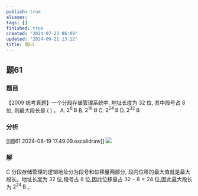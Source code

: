 ```yaml
---
publish: true
aliases: 
tags: []
finished: true
created: "2024-07-23 06:09"
updated: "2024-09-21 13:12"
title: 题61
---
```

## 题61
### 题目
【2009 统考真题】一个分段存储管理系统中, 地址长度为 32 位, 其中段号占 8 位, 则最大段长是 ( ) 。
A. ${2}^{8}\mathrm{\;B}$ B. ${2}^{16}\mathrm{\;B}$ C. ${2}^{24}\mathrm{\;B}$ D. ${2}^{32}\mathrm{\;B}$
### 分析
[[题61 2024-08-19 17.49.09.excalidraw]]
![](https://img.hwenyi.live/202408191751338.webp)
### 解
C
分段存储管理的逻辑地址分为段号和位移量两部分, 段内位移的最大值就是最大段长。地址长度为 32 位,段号占 8 位,因此位移量占 ${32} - 8 = {24}$ 位,因此最大段长为 ${2}^{24}\mathrm{\;B}$ 。